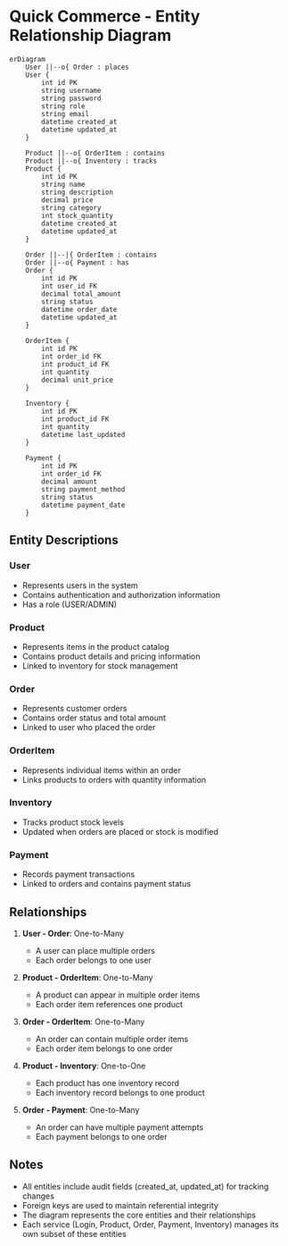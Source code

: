 # Quick Commerce - Entity Relationship Diagram

```mermaid
erDiagram
    User ||--o{ Order : places
    User {
        int id PK
        string username
        string password
        string role
        string email
        datetime created_at
        datetime updated_at
    }

    Product ||--o{ OrderItem : contains
    Product ||--o{ Inventory : tracks
    Product {
        int id PK
        string name
        string description
        decimal price
        string category
        int stock_quantity
        datetime created_at
        datetime updated_at
    }

    Order ||--|{ OrderItem : contains
    Order ||--o{ Payment : has
    Order {
        int id PK
        int user_id FK
        decimal total_amount
        string status
        datetime order_date
        datetime updated_at
    }

    OrderItem {
        int id PK
        int order_id FK
        int product_id FK
        int quantity
        decimal unit_price
    }

    Inventory {
        int id PK
        int product_id FK
        int quantity
        datetime last_updated
    }

    Payment {
        int id PK
        int order_id FK
        decimal amount
        string payment_method
        string status
        datetime payment_date
    }
```

## Entity Descriptions

### User
- Represents users in the system
- Contains authentication and authorization information
- Has a role (USER/ADMIN)

### Product
- Represents items in the product catalog
- Contains product details and pricing information
- Linked to inventory for stock management

### Order
- Represents customer orders
- Contains order status and total amount
- Linked to user who placed the order

### OrderItem
- Represents individual items within an order
- Links products to orders with quantity information

### Inventory
- Tracks product stock levels
- Updated when orders are placed or stock is modified

### Payment
- Records payment transactions
- Linked to orders and contains payment status

## Relationships

1. **User - Order**: One-to-Many
   - A user can place multiple orders
   - Each order belongs to one user

2. **Product - OrderItem**: One-to-Many
   - A product can appear in multiple order items
   - Each order item references one product

3. **Order - OrderItem**: One-to-Many
   - An order can contain multiple order items
   - Each order item belongs to one order

4. **Product - Inventory**: One-to-One
   - Each product has one inventory record
   - Each inventory record belongs to one product

5. **Order - Payment**: One-to-Many
   - An order can have multiple payment attempts
   - Each payment belongs to one order

## Notes

- All entities include audit fields (created_at, updated_at) for tracking changes
- Foreign keys are used to maintain referential integrity
- The diagram represents the core entities and their relationships
- Each service (Login, Product, Order, Payment, Inventory) manages its own subset of these entities 